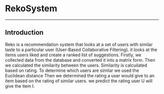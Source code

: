 # RekoSystem # 
---------

## Introduction 
Reko is a recommendation system that looks at a set of users with similar taste to a particular user (User-Based Collaborative Filtering). it looks at the items users liked and create a ranked list of suggestions. Firstly, we collected data from the database and converted it into a matrix form. Then we calculated the similarity between the users. Similarity is calcuilated based on rating. To determine which users are similar we used the Euclidean distance Then we determined the rating a user would give to an item based on the rating of similar users. we predict the rating user U will give the item I.